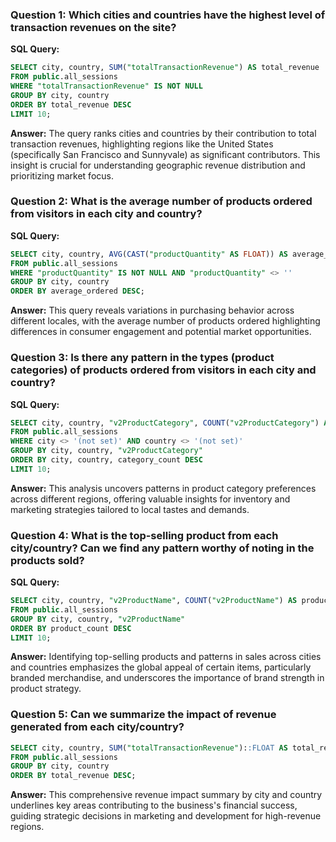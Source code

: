 ### Question 1: Which cities and countries have the highest level of transaction revenues on the site?

**SQL Query:**
```sql
SELECT city, country, SUM("totalTransactionRevenue") AS total_revenue 
FROM public.all_sessions 
WHERE "totalTransactionRevenue" IS NOT NULL 
GROUP BY city, country 
ORDER BY total_revenue DESC 
LIMIT 10;
```

**Answer:**
The query ranks cities and countries by their contribution to total transaction revenues, highlighting regions like the United States (specifically San Francisco and Sunnyvale) as significant contributors. This insight is crucial for understanding geographic revenue distribution and prioritizing market focus.

### Question 2: What is the average number of products ordered from visitors in each city and country?

**SQL Query:**
```sql
SELECT city, country, AVG(CAST("productQuantity" AS FLOAT)) AS average_ordered 
FROM public.all_sessions 
WHERE "productQuantity" IS NOT NULL AND "productQuantity" <> '' 
GROUP BY city, country 
ORDER BY average_ordered DESC;
```

**Answer:**
This query reveals variations in purchasing behavior across different locales, with the average number of products ordered highlighting differences in consumer engagement and potential market opportunities.

### Question 3: Is there any pattern in the types (product categories) of products ordered from visitors in each city and country?

**SQL Query:**
```sql
SELECT city, country, "v2ProductCategory", COUNT("v2ProductCategory") AS category_count 
FROM public.all_sessions 
WHERE city <> '(not set)' AND country <> '(not set)' 
GROUP BY city, country, "v2ProductCategory" 
ORDER BY city, country, category_count DESC 
LIMIT 10;
```

**Answer:**
This analysis uncovers patterns in product category preferences across different regions, offering valuable insights for inventory and marketing strategies tailored to local tastes and demands.

### Question 4: What is the top-selling product from each city/country? Can we find any pattern worthy of noting in the products sold?

**SQL Query:**
```sql
SELECT city, country, "v2ProductName", COUNT("v2ProductName") AS product_count 
FROM public.all_sessions 
GROUP BY city, country, "v2ProductName" 
ORDER BY product_count DESC 
LIMIT 10;
```

**Answer:**
Identifying top-selling products and patterns in sales across cities and countries emphasizes the global appeal of certain items, particularly branded merchandise, and underscores the importance of brand strength in product strategy.

### Question 5: Can we summarize the impact of revenue generated from each city/country?

```sql
SELECT city, country, SUM("totalTransactionRevenue")::FLOAT AS total_revenue 
FROM public.all_sessions 
GROUP BY city, country 
ORDER BY total_revenue DESC;
```

**Answer:**
This comprehensive revenue impact summary by city and country underlines key areas contributing to the business's financial success, guiding strategic decisions in marketing and development for high-revenue regions.
